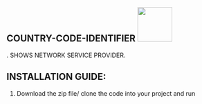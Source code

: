 ## COUNTRY-CODE-IDENTIFIER <img src='https://img.icons8.com/?size=512&id=Zc4y1uKmKn17&format=png' width='80px' height='80px'>
. SHOWS NETWORK SERVICE PROVIDER.

## INSTALLATION GUIDE:
 1. Download the zip file/ clone the code into your project and run

